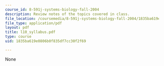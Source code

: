 ```yaml
---
course_id: 8-591j-systems-biology-fall-2004
description: Review notes of the topics covered in class.
file_location: /coursemedia/8-591j-systems-biology-fall-2004/1835ba619e0806b0f835df7cc30f2f69_l10_syllabus.pdf
file_type: application/pdf
layout: pdf
title: l10_syllabus.pdf
type: course
uid: 1835ba619e0806b0f835df7cc30f2f69

---
```

None